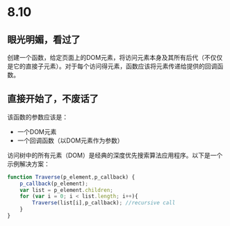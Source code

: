 # 8.10

## 眼光明媚，看过了

创建一个函数，给定页面上的DOM元素，将访问元素本身及其所有后代（不仅仅是它的直接子元素）。对于每个访问得元素，函数应该将元素传递给提供的回调函数。

## 直接开始了，不废话了

该函数的参数应该是：

- 一个DOM元素
- 一个回调函数（以DOM元素作为参数）

访问树中的所有元素（DOM）是经典的深度优先搜索算法应用程序。以下是一个示例解决方案：

```javascript
function Traverse(p_element,p_callback) {
    p_callback(p_element);
    var list = p_element.children;
    for (var i = 0; i < list.length; i++){
        Traverse(list[i],p_callback); //recursive call
    }
}
```

